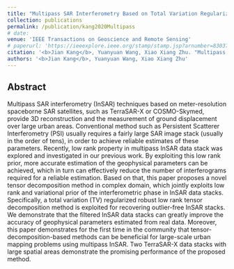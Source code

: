 ```yaml
---
title: "Multipass SAR Interferometry Based on Total Variation Regularized Robust Low Rank Tensor Decomposition"
collection: publications
permalink: /publication/kang2020Multipass
# date: 
venue: 'IEEE Transactions on Geoscience and Remote Sensing'
# paperurl: 'https://ieeexplore.ieee.org/stamp/stamp.jsp?arnumber=8303748'
citation: '<b>Jian Kang</b>, Yuanyuan Wang, Xiao Xiang Zhu. "Multipass SAR Interferometry Based on Total Variation Regularized Robust Low Rank Tensor Decomposition". In IEEE Transactions on Geoscience and Remote Sensing, 2020.'
authors: '<b>Jian Kang</b>, Yuanyuan Wang, Xiao Xiang Zhu'
---
```



## Abstract
Multipass SAR interferometry (InSAR) techniques based on meter-resolution spaceborne SAR satellites, such as
TerraSAR-X or COSMO-Skymed, provide 3D reconstruction and the measurement of ground displacement over large urban areas. Conventional method such as Persistent Scatterer Interferometry (PSI) usually requires a fairly large SAR image stack (usually in the order of tens), in order to achieve reliable estimates of these parameters. Recently, low rank property in multipass InSAR data stack was explored and investigated in our previous work. By exploiting this low rank prior, more accurate estimation of the geophysical parameters can be achieved, which in turn can effectively reduce the number of interferograms required for a reliable
estimation. Based on that, this paper proposes a novel tensor decomposition method in complex domain, which jointly exploits low rank and variational prior of the interferometric phase in InSAR data stacks. Specifically, a total variation (TV) regularized robust low rank tensor decomposition method is exploited for
recovering outlier-free InSAR stacks. We demonstrate that the filtered InSAR data stacks can greatly improve the accuracy of geophysical parameters estimated from real data. Moreover, this paper demonstrates for the first time in the community that tensor-decomposition-based methods can be beneficial for large-scale urban mapping problems using multipass InSAR. Two TerraSAR-X data stacks with large spatial areas demonstrate the
promising performance of the proposed method.

